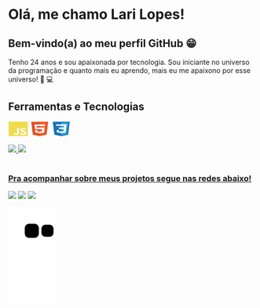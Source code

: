 # Olá, me chamo Lari Lopes!

## Bem-vindo(a) ao meu perfil GitHub 😁

Tenho 24 anos e sou apaixonada por tecnologia. Sou iniciante no universo da programação e quanto mais eu aprendo, mais eu me apaixono por esse universo! :purple_heart: :computer:

## Ferramentas e Tecnologias
</div>
<div style="display: inline_block">
  <img align="center" alt="Js" height="30" width="40" src="https://raw.githubusercontent.com/devicons/devicon/master/icons/javascript/javascript-plain.svg">
  <img align="center" alt="HTML" height="30" width="40" src="https://raw.githubusercontent.com/devicons/devicon/master/icons/html5/html5-original.svg">
  <img align="center" alt="CSS" height="30" width="40" src="https://raw.githubusercontent.com/devicons/devicon/master/icons/css3/css3-original.svg">
</div>
          
 <br>
                         
 <div>
   <a href="https://github.com/Lari-Lopes">
    <img height="180em" src="https://github-readme-stats.vercel.app/api?username=Lari-Lopes&show_icons=true&theme=synthwave&include_all_commits=true&count_private=true"/>
   <img height="180em" src="https://github-readme-stats.vercel.app/api/top-langs/?username=Lari-Lopes&layout=compact&langs_count=6&theme=tokyonight"/>

</div>

 
 <br>
 
  ### Pra acompanhar sobre meus projetos segue nas redes abaixo!
 
<div> 
  <a href="https://instagram.com/larissa_nathielle"target="_blank"><img src="https://img.shields.io/badge/-Instagram-%23E4405F?style=for-the-badge&logo=instagram&logoColor=white" target="_blank"></a> 
  <a href = "mailto:laradev22@gmail.com"><img src="https://img.shields.io/badge/-Gmail-%23333?style=for-the-badge&logo=gmail&logoColor=white" target="_blank"></a>
  <a href="https://www.linkedin.com/in/larissa-nathielle-lopes" target="_blank"><img src="https://img.shields.io/badge/-LinkedIn-%230077B5?style=for-the-badge&logo=linkedin&logoColor=white" target="_blank"></a> 
 
  ![Snake animation](https://github.com/Lari-Lopes/Lari-Lopes/blob/output/github-contribution-grid-snake.svg)

</div>
